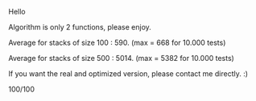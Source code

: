 Hello

Algorithm is only 2 functions, please enjoy.

Average for stacks of size 100 : 590. (max = 668 for 10.000 tests)

Average for stacks of size 500 : 5014. (max = 5382 for 10.000 tests)

If you want the real and optimized version, please contact me directly. :)

100/100
